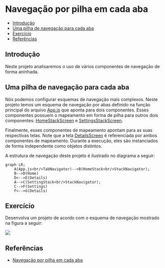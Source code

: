 # Navegação por pilha em cada aba

- [Introdução](#introdução)
- [Uma pilha de navegação para cada aba](#uma-pilha-de-navegação-para-cada-aba)
- [Exercício](#exercício)
- [Referências](#referências)

## Introdução

Neste projeto analisaremos o uso de vários componentes de navegação de forma aninhada.

## Uma pilha de navegação para cada aba

Nós podemos configurar esquemas de navegação mais complexos. Neste projeto temos um esquema de navegação por abas definido na função principal do arquivo [App.js](./App.js#L10) que aponta para dois componentes. Esses componentes possuem o mapeamento em forma de pilha para outros dois componentes: [HomeStackScreen](./src/screens/HomeStackScreen.js) e [SettingsStackScreen](./src/screens/SettingsStackScreen.js).

Finalmente, esses componentes de mapeamento apontam para as suas respectivas telas. Note que a tela [DetailsScreen](./src/screens/DetailsScreen.js) é referenciada por ambos componentes de mapeamento. Durante a execução, eles são instanciados de forma independente como objetos distintos.

A estrutura de navegação deste projeto é ilustrado no diagrama a seguir:

```mermaid
graph LR;
    A(App.js<br/>TabNavigator)-->B(HomeStack<br/>StackNavigator);
    B-->D(Home)
    D<-->E(Details)
    A-->C(SettingStack<br/>StackNavigator);
    C-->F(Settings)
    F<-->G(Details)
```

## Exercício

Desenvolva um projeto de acordo com o esquema de navegação mostrado na figura a seguir:

![](2024-03-01-19-01-56.png)

## Referências

- [Navegação por pilha em cada aba](https://reactnavigation.org/docs/tab-based-navigation#a-stack-navigator-for-each-tab)